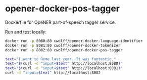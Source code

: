 # opener-docker-pos-tagger

Dockerfile for OpeNER part-of-speech tagger service.

Run and test locally:

```bash
docker run -p 8080:80 cwolff/opener-docker-language-identifier
docker run -p 8081:80 cwolff/opener-docker-tokenizer
docker run -p 8082:80 cwolff/opener-docker-pos-tagger

text="I went to Rome last year. It was fantastic."
text="$(curl -d "input=$text" http://localhost:8080)"
text="$(curl -d "input=$text" http://localhost:8081)"
curl -d "input=$text" http://localhost:8082
```
